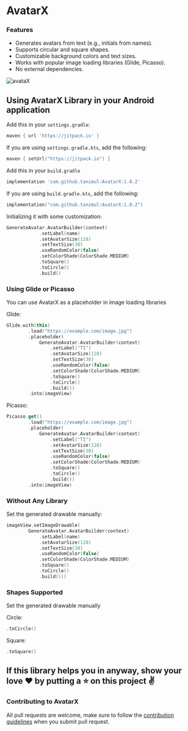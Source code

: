 # AvatarX

### Features
* Generates avatars from text (e.g., initials from names).
* Supports circular and square shapes.
* Customizable background colors and text sizes.
* Works with popular image loading libraries (Glide, Picasso).
* No external dependencies.
  
![avataX](https://github.com/user-attachments/assets/81632eb7-d72d-45d5-9c6c-59a9da0806b4)

## Using AvatarX Library in your Android application

Add this in your `settings.gradle`:
```groovy
maven { url 'https://jitpack.io' }
```

If you are using `settings.gradle.kts`, add the following:
```kotlin
maven { setUrl("https://jitpack.io") }
```

Add this in your `build.gradle`
```groovy
implementation 'com.github.tanimul:AvatarX:1.0.2'
```

If you are using `build.gradle.kts`, add the following:
```kotlin
implementation("com.github.tanimul:AvatarX:1.0.2")
```

Initializing it with some customization:
```kotlin
GenerateAvatar.AvatarBuilder(context)
            .setLabel(name)
            .setAvatarSize(128)
            .setTextSize(30)
            .useRandomColor(false)
            .setColorShade(ColorShade.MEDIUM)
            .toSquare()
            .toCircle()
            .build()
```

### Using Glide or Picasso
You can use AvatarX as a placeholder in image loading libraries

Glide:
```kotlin
Glide.with(this)
        .load("https://example.com/image.jpg")
        .placeholder(
            GenerateAvatar.AvatarBuilder(context)
                .setLabel("TI")
                .setAvatarSize(128)
                .setTextSize(30)
                .useRandomColor(false)
                .setColorShade(ColorShade.MEDIUM)
                .toSquare()
                .toCircle()
                .build())
        .into(imageView)    
```

Picasso:
```kotlin
Picasso.get()
        .load("https://example.com/image.jpg")
        .placeholder(
            GenerateAvatar.AvatarBuilder(context)
                .setLabel("TI")
                .setAvatarSize(128)
                .setTextSize(30)
                .useRandomColor(false)
                .setColorShade(ColorShade.MEDIUM)
                .toSquare()
                .toCircle()
                .build())
        .into(imageView)        
```

### Without Any Library
Set the generated drawable manually:
```kotlin
imageView.setImageDrawable(
        GenerateAvatar.AvatarBuilder(context)
            .setLabel(name)
            .setAvatarSize(128)
            .setTextSize(30)
            .useRandomColor(false)
            .setColorShade(ColorShade.MEDIUM)
            .toSquare()
            .toCircle()
            .build()))
```

### Shapes Supported
Set the generated drawable manually

Circle:
```kotlin
.toCircle()
```

Square:
```kotlin
.toSquare()
```

## If this library helps you in anyway, show your love :heart: by putting a :star: on this project :v:

### Contributing to AvatarX
All pull requests are welcome, make sure to follow the [contribution guidelines](CONTRIBUTING.md)
when you submit pull request.
